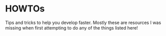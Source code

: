 # HOWTOs
Tips and tricks to help you develop faster. Mostly these are resources I was missing when first attempting to do any of the things listed here!
